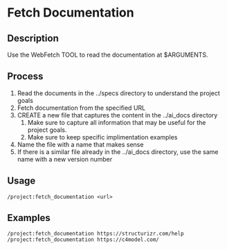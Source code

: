 # Fetch Documentation

## Description
Use the WebFetch TOOL to read the documentation at $ARGUMENTS.

## Process
1. Read the documents in the ../specs directory to understand the project goals
2. Fetch documentation from the specified URL
3. CREATE a new file that captures the content in the ../ai_docs directory
   1. Make sure to capture all information that may be useful for the project goals.
   2. Make sure to keep specific implimentation examples  
4. Name the file with a name that makes sense
5. If there is a similar file already in the ../ai_docs directory, use the same name with a new version number

## Usage
```
/project:fetch_documentation <url>
```

## Examples
```
/project:fetch_documentation https://structurizr.com/help
/project:fetch_documentation https://c4model.com/
```